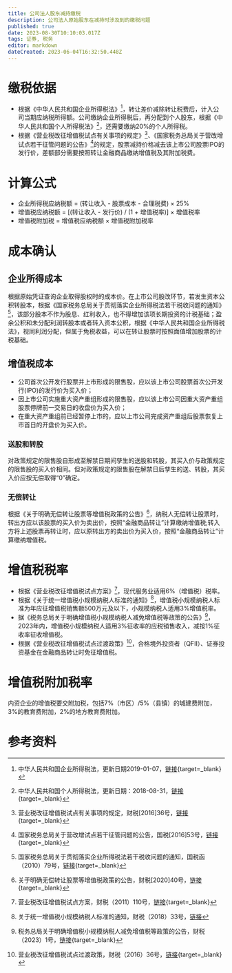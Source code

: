 ```yaml
---
title: 公司法人股东减持缴税
description: 公司法人原始股东在减持时涉及到的缴税问题
published: true
date: 2023-08-30T10:10:03.017Z
tags: 证券, 税务
editor: markdown
dateCreated: 2023-06-04T16:32:50.448Z
---
```


# 缴税依据
- 根据《中华人民共和国企业所得税法》[^1]，转让差价减除转让税费后，计入公司当期应纳税所得额。公司缴纳企业所得税后，再分配到个人股东，根据《中华人民共和国个人所得税法》[^2]，还需要缴纳20%的个人所得税。
- 根据《营业税改征增值税试点有关事项的规定》[^3]、《国家税务总局关于营改增试点若干征管问题的公告》[^4]的规定，股票减持价格减去该上市公司股票IPO的发行价，差额部分需要按照转让金融商品缴纳增值税及其附加税费。

# 计算公式
- 企业所得税应纳税额 = (转让收入 - 股票成本 - 合理税费) × 25%
- 增值税应纳税额 = [(转让收入 - 发行价) / (1 + 增值税率)] × 增值税率
- 增值税附加税 = 增值税应纳税额 × 增值税附加税率

# 成本确认
## 企业所得成本
根据原始凭证查询企业取得股权时的成本价。在上市公司股改环节，若发生资本公积转股本，根据《国家税务总局关于贯彻落实企业所得税法若干税收问题的通知》[^5]，该部分股本不作为股息、红利收入，也不得增加该项长期投资的计税基础；盈余公积和未分配利润转股本或者转入资本公积，根据《中华人民共和国企业所得税法》，视同利润分配，但属于免税收益，可以在转让股票时按照面值增加股票的计税基础。
## 增值税成本
- 公司首次公开发行股票并上市形成的限售股，应以该上市公司股票首次公开发行(IPO)的发行价为买入价；
- 因上市公司实施重大资产重组形成的限售股，应以该上市公司因重大资产重组股票停牌前一交易日的收盘价为买入价；
- 在重大资产重组前已经暂停上市的，应以上市公司完成资产重组后股票恢复上市首日的开盘价为买入价。
### 送股和转股
对政策规定的限售股自形成至解禁日期间孳生的送股和转股，其买入价与政策规定的限售股的买入价相同。但对政策规定的限售股在解禁日后孳生的送、转股，其买入价应按无偿取得“0”确定。
### 无偿转让
根据《关于明确无偿转让股票等增值税政策的公告》[^6]，纳税人无偿转让股票时，转出方应以该股票的买入价为卖出价，按照“金融商品转让”计算缴纳增值税;转入方将上述股票再转让时，应以原转出方的卖出价为买入价，按照“金融商品转让”计算缴纳增值税。

# 增值税税率
- 根据《营业税改征增值税试点方案》[^7]，现代服务业适用6%（增值税）税率。
-	根据《关于统一增值税小规模纳税人标准的通知》[^8]，增值税小规模纳税人标准为年应征增值税销售额500万元及以下，小规模纳税人适用3%增值税率。
- 据《税务总局关于明确增值税小规模纳税人减免增值税等政策的公告》[^9]，2023年内，增值税小规模纳税人适用3%征收率的应税销售收入，减按1%征收率征收增值税。
- 根据《营业税改征增值税试点过渡政策》[^10]，合格境外投资者（QFII）、证券投资基金在金融商品转让时免征增值税。

# 增值税附加税率
内资企业的增值税要交附加税，包括7%（市区）/5%（县镇）的城建费附加，3%的教育费附加，2%的地方教育费附加。

# 参考资料
[^1]: 中华人民共和国企业所得税法，更新日期2019-01-07，[链接](http://www.chinatax.gov.cn/chinatax/n810341/n810825/c101434/c28479830/content.html){target=_blank}
[^2]: 中华人民共和国个人所得税法，更新日期：2018-08-31，[链接](http://www.chinatax.gov.cn/chinatax/n810219/n810744/n3752930/n3752974/c3970366/content.html){target=_blank}
[^3]: 营业税改征增值税试点有关事项的规定，财税[2016]36号，[链接](http://www.chinatax.gov.cn/chinatax/n359/c2138502/content.html){target=_blank}
[^4]: 国家税务总局关于营改增试点若干征管问题的公告，国税[2016]53号，[链接](http://www.chinatax.gov.cn/chinatax/n359/c4311288/content.html){target=_blank}
[^5]: 国家税务总局关于贯彻落实企业所得税法若干税收问题的通知，国税函（2010）79号，[链接](http://www.chinatax.gov.cn/chinatax/n362/c76605/content.html){target=_blank}
[^6]: 关于明确无偿转让股票等增值税政策的公告，财税[2020]40号，[链接](http://www.chinatax.gov.cn/chinatax/n359/c5157154/content.html){target=_blank}
[^7]: 营业税改征增值税试点方案，财税（2011）110号，[链接](http://www.chinatax.gov.cn/chinatax/n359/c157909/content.html){target=_blank}
[^8]: 关于统一增值税小规模纳税人标准的通知，财税（2018）33号，[链接](http://www.chinatax.gov.cn/n810341/n810755/c3377957/content.html)
[^9]: 税务总局关于明确增值税小规模纳税人减免增值税等政策的公告，财税（2023）1号，[链接](http://www.chinatax.gov.cn/chinatax/n359/c5183530/content.html){target=_blank}
[^10]: 营业税改征增值税试点过渡政策，财税（2016）36号，[链接](http://www.chinatax.gov.cn/chinatax/n359/c2138502/content.html){target=_blank}
